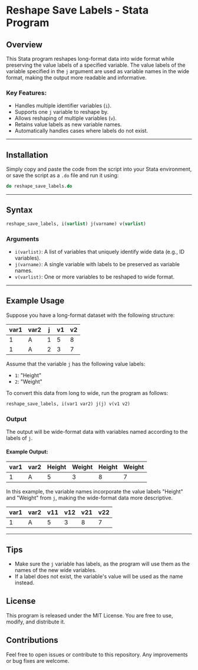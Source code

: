 # Reshape Save Labels - Stata Program

## Overview

This Stata program reshapes long-format data into wide format while preserving the value labels of a specified variable. The value labels of the variable specified in the `j` argument are used as variable names in the wide format, making the output more readable and informative.

### Key Features:

* Handles multiple identifier variables (`i`).
* Supports one `j` variable to reshape by.
* Allows reshaping of multiple variables (`v`).
* Retains value labels as new variable names.
* Automatically handles cases where labels do not exist.

---

## Installation

Simply copy and paste the code from the script into your Stata environment, or save the script as a `.do` file and run it using:

```stata
do reshape_save_labels.do
```

---

## Syntax

```stata
reshape_save_labels, i(varlist) j(varname) v(varlist)
```

### Arguments

* `i(varlist)`: A list of variables that uniquely identify wide data (e.g., ID variables).
* `j(varname)`: A single variable with labels to be preserved as variable names.
* `v(varlist)`: One or more variables to be reshaped to wide format.

---

## Example Usage

Suppose you have a long-format dataset with the following structure:

| var1 | var2 | j  | v1 | v2 |
| ---- | ---- | -- | -- | -- |
| 1    | A    | 1 | 5  | 8  |
| 1    | A    | 2 | 3  | 7  |

Assume that the variable `j` has the following value labels:

* `1`: "Height"
* `2`: "Weight"

To convert this data from long to wide, run the program as follows:

```stata
reshape_save_labels, i(var1 var2) j(j) v(v1 v2)
```

### Output

The output will be wide-format data with variables named according to the labels of `j`.

#### Example Output:

| var1 | var2 | Height | Weight | Height | Weight |
| ---- | ---- | ---------- | ---------- | ---------- | ---------- |
| 1    | A    | 5          | 3          | 8          | 7          |

In this example, the variable names incorporate the value labels "Height" and "Weight" from `j`, making the wide-format data more descriptive.

| var1 | var2 | v11 | v12 | v21 | v22 |
| ---- | ---- | ---------- | ---------- | ---------- | ---------- |
| 1    | A    | 5          | 3          | 8          | 7          |

---

## Tips

* Make sure the `j` variable has labels, as the program will use them as the names of the new wide variables.
* If a label does not exist, the variable's value will be used as the name instead.

## License

This program is released under the MIT License. You are free to use, modify, and distribute it.

## Contributions

Feel free to open issues or contribute to this repository. Any improvements or bug fixes are welcome.
